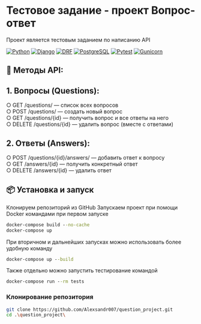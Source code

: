 # Тестовое задание - проект Вопрос-ответ

Проект является тестовым заданием по написанию API

[![Python](https://img.shields.io/badge/Python-3.8%2B-blue)](https://python.org)
[![Django](https://img.shields.io/badge/Django-5.0.2-green)](https://djangoproject.com)
[![DRF](https://img.shields.io/badge/DRF-3.14.0-red)](https://www.django-rest-framework.org)
[![PostgreSQL](https://img.shields.io/badge/PostgreSQL-✓-blue)](https://www.postgresql.org)
[![Pytest](https://img.shields.io/badge/Pytest-7.4.4-yellow)](https://pytest.org)
[![Gunicorn](https://img.shields.io/badge/Gunicorn-21.2.0-darkgreen)](https://gunicorn.org)

## 🚀 Методы API:
## 1.	Вопросы (Questions):
○	GET /questions/ — список всех вопросов <br>
○	POST /questions/ — создать новый вопрос <br>
○	GET /questions/{id} — получить вопрос и все ответы на него <br>
○	DELETE /questions/{id} — удалить вопрос (вместе с ответами) <br>

## 2.	Ответы (Answers):
○	POST /questions/{id}/answers/ — добавить ответ к вопросу <br>
○	GET /answers/{id} — получить конкретный ответ <br>
○	DELETE /answers/{id} — удалить ответ


## 📦 Установка и запуск
Клонируем репозиторий из GitHub
Запускаем проект при помощи Docker командами при первом запуске
```cmd
docker-compose build --no-cache   
docker-compose up                 
```
При вторичном и дальнейших запусках можно использовать более удобную команду
```cmd
docker-compose up --build                
```
Также отдельно можно запустить тестирование командой
```cmd
docker-compose run --rm tests
```

### Клонирование репозитория

```bash
git clone https://github.com/Alexsandr007/question_project.git
cd .\question_project\       